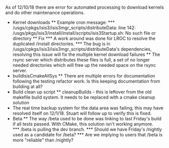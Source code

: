 As of 12/10/18 there are error for automated processing to download kernels and do other maintenance operations.

* Kernel downloads
** Example cron message: 
*** /usgs/cpkgs/isis3/isis3mgr_scripts/distributeData: line 142: /usgs/pkgs/isis3/install/install/scripts/isis3Startup.sh: No such file or directory
** Fix
*** A work around was done for LROC to resolve the duplicated /install directories.
*** The bug is in /usgs/cpkgs/isis3/isis3mgr_scripts/distributeData's dependencies, resolving this issue will fix the multiple kernel download failures
** The rsync server which distributes these files is full, a set of no longer needed directories which will free up the needed space on the rsync server.
* buildIsisCmakeAllSys
** There are multiple errors for documentation following the testing refactor work.  Is this keeping documentation from building at all?
* Build clean up script
** cleanupBuilds - this is leftover from the old makefile build system.  It needs to be replaced with a cmake cleanup solution
* The real time backup system for the data area was failing, this may have resolved itself on 12/1/18.  Stuart will follow up to verify this is fixed.
* Beta
** The way /beta used to be done was linking to last Friday's build if all tests passed.  With CMake, this solution isn't working anymore.  
*** /beta is pulling the dev branch.
*** Should we have Friday's /nightly used as a candidate for /beta?
*** Are we implying to users that /beta is more "reliable" than /nightly?